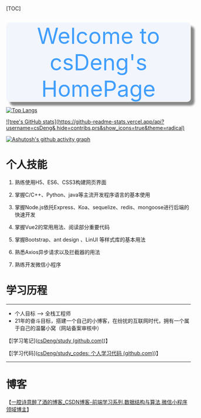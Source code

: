 [TOC]



<div 
style="text-align: center; font-size: 60px; margin-top: 30px; color: #409EFF
;  box-shadow: 10px 10px 5px #888888; border-radius: 10px; background:#F2F6FC">
Welcome to csDeng's HomePage
</div>

[![Top Langs](https://github-readme-stats.vercel.app/api/top-langs/?username=anuraghazra&layout=compact)](https://github.com/anuraghazra/github-readme-stats)


[![tree's GitHub stats](https://github-readme-stats.vercel.app/api?username=csDeng&
hide=contribs,prs&show_icons=true&theme=radical)](https://github.com/anuraghazra/github-readme-stats) 




[![Ashutosh's github activity graph](https://activity-graph.herokuapp.com/graph?username=csDeng&theme=dracula)](https://github.com/ashutosh00710/github-readme-activity-graph)


# 个人技能

1. 熟练使用H5、ES6、CSS3构建网页界面

2. 掌握C/C++、Python、java等主流开发程序语言的基本使用

3. 掌握Node.js依托Express、Koa、sequelize、redis、mongoose进行后端的快速开发

4. 掌握Vue2的常用用法、阅读部分重要代码

5. 掌握Bootstrap、ant design 、LinUI 等样式库的基本用法

6. 熟悉Axios异步请求以及拦截器的用法

7. 熟练开发微信小程序



# 学习历程

---



* 个人目标 -->  全栈工程师
* 21年的奋斗目标，搭建一个自己的小博客，在纷扰的互联网时代，拥有一个属于自己的温馨小窝（网站备案审核中）

【[学习笔记]([csDeng/study (github.com)](https://github.com/csDeng/study))】

【[学习代码]([csDeng/study_codes: 个人学习代码 (github.com)](https://github.com/csDeng/study_codes))】

---

# 博客

【[一腔诗意醉了酒的博客_CSDN博客-前端学习系列,数据结构与算法,微信小程序领域博主](https://blog.csdn.net/qq_45704048)】




